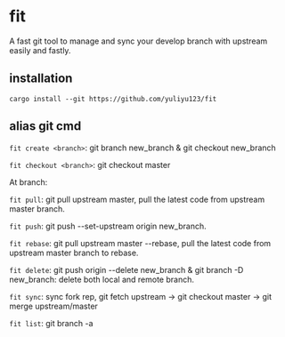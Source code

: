 # fit
A fast git tool to manage and sync your develop branch with upstream easily and fastly.

## installation
`cargo install --git https://github.com/yuliyu123/fit`

## alias git cmd

`fit create <branch>`: git branch new_branch & git checkout new_branch

`fit checkout <branch>`: git checkout master

At branch:

`fit pull`: git pull upstream master, pull the latest code from upstream master branch.

`fit push`: git push --set-upstream origin new_branch.

`fit rebase`: git pull upstream master --rebase, pull the latest code from upstream master branch to rebase.

`fit delete`: git push origin --delete new_branch & git branch -D new_branch: delete both local and remote branch.

`fit sync`: sync fork rep, git fetch upstream -> git checkout master -> git merge upstream/master

`fit list`: git branch -a
